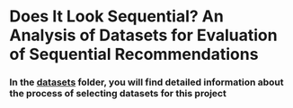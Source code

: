 # Does It Look Sequential? An Analysis of Datasets for Evaluation of Sequential Recommendations

### In the [datasets](datasets) folder, you will find detailed information about the process of selecting datasets for this project
